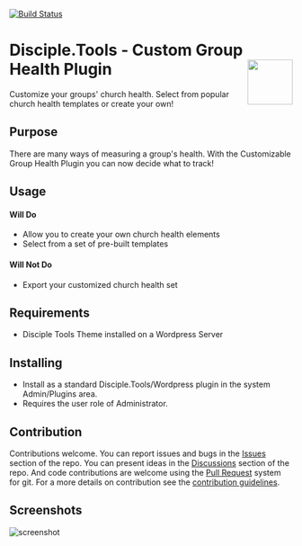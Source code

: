 [![Build Status](https://travis-ci.com/DiscipleTools/custom-group-health-plugin.svg?branch=master)](https://travis-ci.com/prykon/custom-group-health-plugin)

# Disciple.Tools - Custom Group Health Plugin <img src="https://github.com/prykon/custom-group-health-plugin/raw/master/assets/logo.png" align="right" width="80">

Customize your groups' church health. Select from popular church health templates or create your own!

## Purpose

There are many ways of measuring a group's health. With the Customizable Group Health Plugin you can now decide what to track!

## Usage

#### Will Do

- Allow you to create your own church health elements
- Select from a set of pre-built templates

#### Will Not Do

- Export your customized church health set

## Requirements

- Disciple Tools Theme installed on a Wordpress Server

## Installing

- Install as a standard Disciple.Tools/Wordpress plugin in the system Admin/Plugins area.
- Requires the user role of Administrator.

## Contribution

Contributions welcome. You can report issues and bugs in the
[Issues](https://github.com/prykon/custom-group-health-plugin/issues) section of the repo. You can present ideas
in the [Discussions](https://github.com/prykon/custom-group-health-plugin/discussions) section of the repo. And
code contributions are welcome using the [Pull Request](https://github.com/prykon/custom-group-health-plugin/pulls)
system for git. For a more details on contribution see the
[contribution guidelines](https://github.com/prykon/custom-group-health-plugin/blob/master/CONTRIBUTING.md).


## Screenshots

![screenshot](https://github.com/prykon/custom-group-health-plugin/raw/master/assets/screenshot.png)
